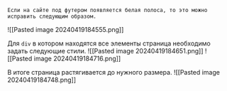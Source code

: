 	Если на сайте под футером появляется белая полоса, то это можно исправить следующим образом.
![[Pasted image 20240419184555.png]]

Для `div` в котором находятся все элементы страница необходимо задать следующие стили.
![[Pasted image 20240419184651.png]]
![[Pasted image 20240419184716.png]]

В итоге страница растягивается до нужного размера.
![[Pasted image 20240419184748.png]]